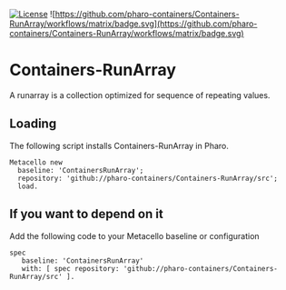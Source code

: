 [![License](https://img.shields.io/badge/license-MIT-blue.svg)](https://img.shields.io/badge/license-MIT-blue.svg)
![https://github.com/pharo-containers/Containers-RunArray/workflows/matrix/badge.svg](https://github.com/pharo-containers/Containers-RunArray/workflows/matrix/badge.svg)

# Containers-RunArray
A runarray is a collection optimized for sequence of repeating values. 

## Loading 
The following script installs Containers-RunArray in Pharo.

```smalltalk
Metacello new
  baseline: 'ContainersRunArray';
  repository: 'github://pharo-containers/Containers-RunArray/src';
  load.
```

## If you want to depend on it 

Add the following code to your Metacello baseline or configuration 

```smalltalk
spec 
   baseline: 'ContainersRunArray' 
   with: [ spec repository: 'github://pharo-containers/Containers-RunArray/src' ].
```
